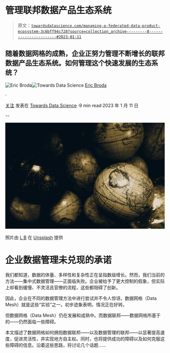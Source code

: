 # 管理联邦数据产品生态系统

> 原文：[`towardsdatascience.com/managing-a-federated-data-product-ecosystem-3c6bff94c728?source=collection_archive---------8-----------------------#2023-01-11`](https://towardsdatascience.com/managing-a-federated-data-product-ecosystem-3c6bff94c728?source=collection_archive---------8-----------------------#2023-01-11)

## 随着数据网格的成熟，企业正努力管理不断增长的联邦数据产品生态系统。如何管理这个快速发展的生态系统？

[](https://medium.com/@ericbroda?source=post_page-----3c6bff94c728--------------------------------)![Eric Broda](https://medium.com/@ericbroda?source=post_page-----3c6bff94c728--------------------------------)[](https://towardsdatascience.com/?source=post_page-----3c6bff94c728--------------------------------)![Towards Data Science](https://towardsdatascience.com/?source=post_page-----3c6bff94c728--------------------------------) [Eric Broda](https://medium.com/@ericbroda?source=post_page-----3c6bff94c728--------------------------------)

·

[关注](https://medium.com/m/signin?actionUrl=https%3A%2F%2Fmedium.com%2F_%2Fsubscribe%2Fuser%2F9eab94e66722&operation=register&redirect=https%3A%2F%2Ftowardsdatascience.com%2Fmanaging-a-federated-data-product-ecosystem-3c6bff94c728&user=Eric+Broda&userId=9eab94e66722&source=post_page-9eab94e66722----3c6bff94c728---------------------post_header-----------) 发表在 [Towards Data Science](https://towardsdatascience.com/?source=post_page-----3c6bff94c728--------------------------------) ·9 min read·2023 年 1 月 11 日[](https://medium.com/m/signin?actionUrl=https%3A%2F%2Fmedium.com%2F_%2Fvote%2Ftowards-data-science%2F3c6bff94c728&operation=register&redirect=https%3A%2F%2Ftowardsdatascience.com%2Fmanaging-a-federated-data-product-ecosystem-3c6bff94c728&user=Eric+Broda&userId=9eab94e66722&source=-----3c6bff94c728---------------------clap_footer-----------)

--

[](https://medium.com/m/signin?actionUrl=https%3A%2F%2Fmedium.com%2F_%2Fbookmark%2Fp%2F3c6bff94c728&operation=register&redirect=https%3A%2F%2Ftowardsdatascience.com%2Fmanaging-a-federated-data-product-ecosystem-3c6bff94c728&source=-----3c6bff94c728---------------------bookmark_footer-----------)![](img/102b8dfa35806fc9864f2e6400349a2c.png)

照片由 [L B](https://unsplash.com/@iliketobike?utm_source=unsplash&utm_medium=referral&utm_content=creditCopyText) 在 [Unsplash](https://unsplash.com/photos/mluSdDeOksc?utm_source=unsplash&utm_medium=referral&utm_content=creditCopyText) 提供

# 企业数据管理未兑现的承诺

我们都知道，数据的体量、多样性和复杂性正在呈指数级增长。然而，我们当前的方法——集中式数据管理——正面临失败。企业被给予了更大控制的假象，但实际上却看到缓慢、不灵活且官僚的流程，这些都阻碍了创新。

因此，企业在不同的数据管理方法中进行尝试并不令人惊讶。数据网格（Data Mesh）就是这些“实验”之一。初步迹象表明，情况正在好转。

但数据网格（Data Mesh）仍在发展和成熟中。而数据联邦——数据网格所基于的——仍然面临一些障碍。

本文描述了数据网格如何拥抱数据联邦——以及数据管理的联邦——以显著提高速度，促进灵活性，并实现地方自主权。同时，也将提供成功的障碍以及如何克服这些障碍的信息。沿着这些思路，将讨论几个话题……
